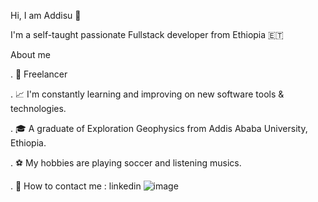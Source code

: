 

Hi, I am Addisu 👋 

I'm a self-taught passionate Fullstack developer from Ethiopia 🇪🇹

About me

 . 💼 Freelancer

 . 📈 I'm constantly learning and improving on new software tools & technologies.
 
 . 🎓  A graduate of Exploration Geophysics from Addis Ababa University, Ethiopia.
 
 . ⚽️ My hobbies are playing soccer and listening musics. 

 . 💬 How to contact me : linkedin
![image](https://user-images.githubusercontent.com/85212711/171950850-4c99b34e-fe11-488c-81d5-341d8d1dd776.png)
